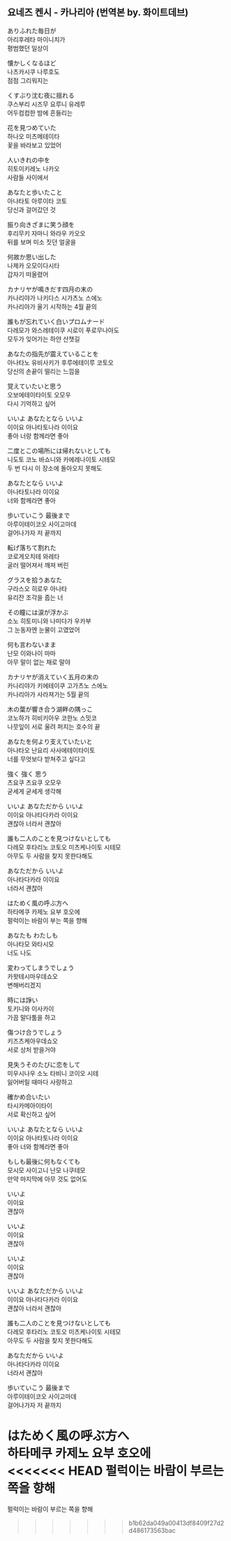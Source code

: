 ## 요네즈 켄시 - 카나리아 (번역본 by. 화이트데브)

ありふれた毎日が  
아리후레타 마이니치가  
평범했던 일상이  
  
懐かしくなるほど  
나츠카시쿠 나루호도  
점점 그리워지는  
  
くすぶり沈む夜に揺れる  
쿠스부리 시즈무 요루니 유레루  
어두컴컴한 밤에 흔들리는  
  
花を見つめていた  
하나오 미츠메테이타  
꽃을 바라보고 있었어  
  
人いきれの中を  
히토이키레노 나카오  
사람들 사이에서  
  
あなたと歩いたこと  
아나타토 아루이타 코토  
당신과 걸어갔던 것  
  
振り向きざまに笑う顔を  
후리무키 자마니 와라우 카오오  
뒤를 보며 미소 짓던 얼굴을  
  
何故か思い出した  
나제카 오모이다시타  
갑자기 떠올렸어  
  
カナリヤが鳴きだす四月の末の  
카나리야가 나키다스 시가츠노 스에노  
카나리아가 울기 시작하는 4월 끝의  
  
誰もが忘れていく白いプロムナード  
다레모가 와스레테이쿠 시로이 푸로무나아도  
모두가 잊어가는 하얀 산챗길  
  
あなたの指先が震えていることを  
아나타노 유비사키가 후루에테이루 코토오  
당신의 손끝이 떨리는 느낌을  
  
覚えていたいと思う  
오보에테이타이토 오모우  
다시 기억하고 싶어  
  
いいよ あなたとなら いいよ  
이이요 아나타토나라 이이요  
좋아 너랑 함께라면 좋아  
  
二度とこの場所には帰れないとしても  
니도토 코노 바쇼니와 카에레나이토 시테모  
두 번 다시 이 장소에 돌아오지 못해도  
  
あなたとなら いいよ  
아나타토나라 이이요  
너와 함께라면 좋아  
  
歩いていこう 最後まで  
아루이테이코오 사이고마데  
걸어나가자 저 끝까지  
  
転げ落ちて割れた  
코로게오치테 와레타  
굴러 떨어져서 깨져 버린  
  
グラスを拾うあなた  
구라스오 히로우 아나타  
유리잔 조각을 줍는 너  
  
その瞳には涙が浮かぶ  
소노 히토미니와 나미다가 우카부  
그 눈동자엔 눈물이 고였었어  
  
何も言わないまま  
난모 이와나이 마마  
아무 말이 없는 채로 말야  
  
カナリヤが消えていく五月の末の  
카나리야가 키에테이쿠 고가츠노 스에노  
카나리아가 사라져가는 5월 끝의  
  
木の葉が響き合う湖畔の隅っこ  
코노하가 히비키아우 코한노 스밋코  
나뭇잎이 서로 울려 퍼지는 호수의 끝  
  
あなたを何より支えていたいと  
아나타오 난요리 사사에테이타이토  
너를 무엇보다 받쳐주고 싶다고  
  
強く 強く 思う  
츠요쿠 츠요쿠 오모우  
굳세게 굳세게 생각해  
  
いいよ あなただから いいよ  
이이요 아나타다카라 이이요  
괜찮아 너라서 괜찮아  
  
誰も二人のことを見つけないとしても  
다레모 후타리노 코토오 미츠케나이토 시테모  
아무도 두 사람을 찾지 못한다해도  
  
あなただから いいよ  
아나타다카라 이이요  
너라서 괜찮아  
  
はためく風の呼ぶ方へ  
하타메쿠 카제노 요부 호오에  
펄럭이는 바람이 부는 쪽을 향해  
  
あなたも わたしも  
아나타모 와타시모  
너도 나도  
  
変わってしまうでしょう  
카왓테시마우데쇼오  
변해버리겠지  
  
時には諍い  
토키니와 이사카이  
가끔 말다툼을 하고  
  
傷つけ合うでしょう  
키즈츠케아우데쇼오  
서로 상처 받을거야  
  
見失うそのたびに恋をして  
미우시나우 소노 타비니 코이오 시테  
잃어버릴 때마다 사랑하고  
  
確かめ合いたい  
타시카메아이타이  
서로 확신하고 싶어  
  
いいよ あなたとなら いいよ  
이이요 아나타토나라 이이요  
좋아 너와 함께라면 좋아  
  
もしも最後に何もなくても  
모시모 사이고니 난모 나쿠테모  
만약 마지막에 아무 것도 없어도  
  
いいよ  
이이요  
괜찮아  
  
いいよ  
이이요  
괜찮아  
  
いいよ  
이이요  
괜찮아  
  
いいよ あなただから いいよ  
이이요 아나타다카라 이이요  
괜찮아 너라서 괜찮아  
  
誰も二人のことを見つけないとしても  
다레모 후타리노 코토오 미츠케나이토 시테모  
아무도 두 사람을 찾지 못한다해도  
  
あなただから いいよ  
아나타다카라 이이요  
너라서 괜찮아  
  
歩いていこう 最後まで  
아루이테이코오 사이고마데  
걸어나가자 저 끝까지  
  
はためく風の呼ぶ方へ  
하타메쿠 카제노 요부 호오에  
<<<<<<< HEAD
펄럭이는 바람이 부르는 쪽을 향해  
=======
펄럭이는 바람이 부르는 쪽을 향해  
>>>>>>> b1b62da049a00413df8409f27d2d486173563bac
